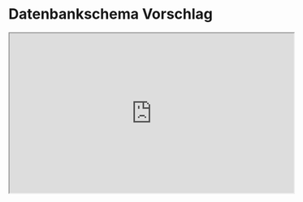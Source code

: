# Datenbankschema Vorschlag
<iframe width="560" height="315" src='https://dbdiagram.io/embed/64de5e4902bd1c4a5ef5b7f3'> </iframe>

